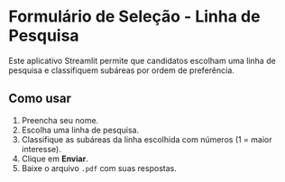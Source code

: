 
# Formulário de Seleção - Linha de Pesquisa

Este aplicativo Streamlit permite que candidatos escolham uma linha de pesquisa e classifiquem subáreas por ordem de preferência.

## Como usar

1. Preencha seu nome.
2. Escolha uma linha de pesquisa.
3. Classifique as subáreas da linha escolhida com números (1 = maior interesse).
4. Clique em **Enviar**.
5. Baixe o arquivo `.pdf` com suas respostas.
